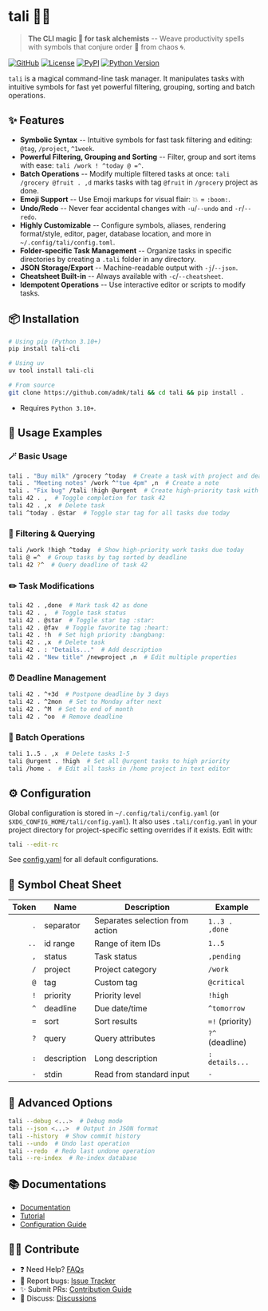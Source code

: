 # tali 🧙‍♂️

> **The CLI magic :crystal_ball: for task alchemists** --
> Weave productivity spells with symbols
> that conjure order :notebook: from chaos :cyclone:.

[![GitHub](https://img.shields.io/badge/Repo-GitHub-blue)](https://github.com/admk/tali)
[![License](https://img.shields.io/badge/License-MIT-green)](LICENSE)
[![PyPI](https://img.shields.io/pypi/v/tali-cli)](https://pypi.org/project/tali-cli/)
[![Python Version](https://img.shields.io/badge/Python-3.10+-blue)](https://www.python.org/)

`tali` is a magical command-line task manager.
It manipulates tasks with intuitive symbols
for fast yet powerful filtering, grouping, sorting and batch operations.

## :sparkles: Features

- **Symbolic Syntax** --
  Intuitive symbols for fast task filtering and editing:
  `@tag`, `/project`, `^1week`.
- **Powerful Filtering, Grouping and Sorting** --
  Filter, group and sort items with ease: `tali /work ! ^today @ =^`.
- **Batch Operations** --
  Modify multiple filtered tasks at once:
  `tali /grocery @fruit . ,d`
  marks tasks with tag `@fruit` in `/grocery` project as done.
- **Emoji Support** --
  Use Emoji markups for visual flair: :boom: = `:boom:`.
- **Undo/Redo** --
  Never fear accidental changes
  with `-u`/`--undo` and `-r`/`--redo`.
- **Highly Customizable** --
  Configure symbols, aliases, rendering format/style, editor, pager,
  database location, and more
  in `~/.config/tali/config.toml`.
- **Folder-specific Task Management** --
  Organize tasks in specific directories
  by creating a `.tali` folder in any directory.
- **JSON Storage/Export** --
  Machine-readable output with `-j`/`--json`.
- **Cheatsheet Built-in** --
  Always available with `-c`/`--cheatsheet`.
- **Idempotent Operations** --
  Use interactive editor or scripts to modify tasks.

## :package: Installation

```bash
# Using pip (Python 3.10+)
pip install tali-cli

# Using uv
uv tool install tali-cli

# From source
git clone https://github.com/admk/tali && cd tali && pip install .
```

- Requires `Python 3.10+`.

## :book: Usage Examples

### 🪄 Basic Usage

```bash
tali . "Buy milk" /grocery ^today  # Create a task with project and deadline
tali . "Meeting notes" /work ^"tue 4pm" ,n  # Create a note
tali . "Fix bug" /tali !high @urgent  # Create high-priority task with tag
tali 42 . ,  # Toggle completion for task 42
tali 42 . ,x  # Delete task
tali ^today . @star  # Toggle star tag for all tasks due today
```

### :mag_right: Filtering & Querying

```bash
tali /work !high ^today  # Show high-priority work tasks due today
tali @ =^  # Group tasks by tag sorted by deadline
tali 42 ?^  # Query deadline of task 42
```

### :pencil2: Task Modifications

```bash
tali 42 . ,done  # Mark task 42 as done
tali 42 . ,  # Toggle task status
tali 42 . @star  # Toggle star tag :star:
tali 42 . @fav  # Toggle favorite tag :heart:
tali 42 . !h  # Set high priority :bangbang:
tali 42 . ,x  # Delete task
tali 42 . : "Details..."  # Add description
tali 42 . "New title" /newproject ,n  # Edit multiple properties
```

### :alarm_clock: Deadline Management

```bash
tali 42 . ^+3d  # Postpone deadline by 3 days
tali 42 . ^2mon  # Set to Monday after next
tali 42 . ^M  # Set to end of month
tali 42 . ^oo  # Remove deadline
```

### :ledger: Batch Operations

```bash
tali 1..5 . ,x  # Delete tasks 1-5
tali @urgent . !high  # Set all @urgent tasks to high priority
tali /home .  # Edit all tasks in /home project in text editor
```

## :gear: Configuration

Global configuration is stored in `~/.config/tali/config.yaml`
(or `$XDG_CONFIG_HOME/tali/config.yaml`).
It also uses `.tali/config.yaml` in your project directory
for project-specific setting overrides if it exists.
Edit with:
```bash
tali --edit-rc
```
See [config.yaml](tali/config.yaml) for all default configurations.

## :crystal_ball: Symbol Cheat Sheet

| Token | Name        | Description                     | Example         |
|------:|-------------|---------------------------------|-----------------|
| `.`   | separator   | Separates selection from action | `1..3 . ,done`  |
| `..`  | id range    | Range of item IDs               | `1..5`          |
| `,`   | status      | Task status                     | `,pending`      |
| `/`   | project     | Project category                | `/work`         |
| `@`   | tag         | Custom tag                      | `@critical`     |
| `!`   | priority    | Priority level                  | `!high`         |
| `^`   | deadline    | Due date/time                   | `^tomorrow`     |
| `=`   | sort        | Sort results                    | `=!` (priority) |
| `?`   | query       | Query attributes                | `?^` (deadline) |
| `:`   | description | Long description                | `: details...`  |
| `-`   | stdin       | Read from standard input        | `-`             |

## 🧪 Advanced Options

```bash
tali --debug <...>  # Debug mode
tali --json <...>  # Output in JSON format
tali --history  # Show commit history
tali --undo  # Undo last operation
tali --redo  # Redo last undone operation
tali --re-index  # Re-index database
```

## 📚 Documentations

- [Documentation](https://github.com/admk/tali/wiki)
- [Tutorial](https://github.com/admk/tali/blob/main/TUTORIAL.md)
- [Configuration Guide](https://github.com/admk/tali/blob/main/CONFIGURATION.md)

## 🧙‍♂️ Contribute

- :question: Need Help? [FAQs](https://github.com/admk/tali/wiki/faqs)
- :crystal_ball: Report bugs: [Issue Tracker](https://github.com/admk/tali/issues)
- :sparkles: Submit PRs: [Contribution Guide](https://github.com/admk/tali/blob/main/CONTRIBUTING.md)
- :speech_balloon: Discuss: [Discussions](https://github.com/admk/tali/discussions)
